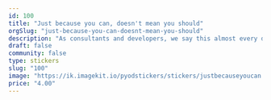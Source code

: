 ```yaml
---
id: 100
title: "Just because you can, doesn't mean you should"
orgSlug: "just-because-you-can-doesnt-mean-you-should"
description: "As consultants and developers, we say this almost every day... "
draft: false
community: false
type: stickers
slug: "100"
image: "https://ik.imagekit.io/pyodstickers/stickers/justbecauseyoucan.png"
price: "4.00"
---
```

